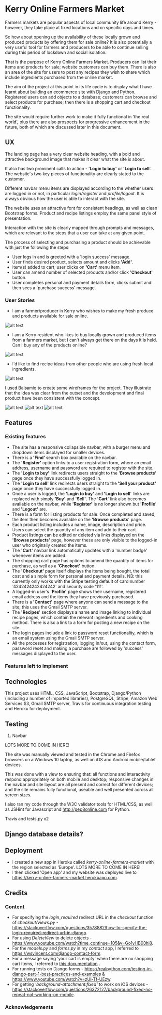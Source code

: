 # Kerry Online Farmers Market

Farmers markets are popular aspects of local community life around Kerry - however, they take place at fixed locations and on specific days and times.

So how about opening up the availability of these locally grown and produced products by offering them for sale online? It is also potentially a very useful tool for farmers and producers to be able to continue selling during this period of lockdown and social isolation.

That is the purpose of Kerry Online Farmers Market. Producers can list their items and products for sale; website customers can buy them. There is also an area of the site for users to post any recipes they wish to share which include ingredients purchased from the online market.

The aim of the project at this point in its life cycle is to display what I have learnt about building an ecommerce site with Django and Python. Registered users can add objects to a database; customers can browse and select products for purchase; then there is a shopping cart and checkout functionality.

The site would require further work to make it fully functional in 'the real world', plus there are also prospects for progressive enhancement in the future, both of which are discussed later in this document.

## UX

The landing page has a very clear website heading, with a bold and attractive background image that makes it clear what the site is about.

It also has two prominent calls to action - **'Login to buy'** or **'Login to sell**'. The website's two key pieces of functionality are clearly stated to the customer.

Different navbar menu items are displayed according to the whether users are logged in or not, in particular *login/register* and *profile/logout*. It is always obvious how the user is able to interact with the site.

The website uses an attractive font for consistent headings, as well as clean Bootstrap forms. Product and recipe listings employ the same panel style of presentation.

Interaction with the site is clearly mapped through prompts and messages, which are relevant to the steps that a user can take at any given point. 

The process of selecting and purchasing a product should be achievable with just the following the steps:
* User logs in and is greeted with a 'login success' message.
* User finds desired product, selects amount and clicks **'Add'**. 
* Item(s) added to cart; user clicks on **'Cart'** menu item.
* User can amend number of selected products and/or click **'Checkout'** button.
* User completes personal and payment details form, clicks submit and then sees a 'purchase success' message.

### User Stories

* I am a farmer/producer in Kerry who wishes to make my fresh produce and products available for sale online.

![alt text](https://i.imgur.com/3aKnszE.jpg "Kerry Online Farmers Market screenshot")
* I am a Kerry resident who likes to buy locally grown and produced items from a farmers market, but I can't always get there on the days it is held. Can I buy any of the products online?

![alt text](https://i.imgur.com/6osrbTD.jpg "Kerry Online Farmers Market screenshot")
* I'd like to find recipe ideas from other people who are using fresh local ingredients.

![alt text](https://i.imgur.com/R1JfR33.jpg "Kerry Online Farmers Market screenshot")

I used Balsamiq to create some wireframes for the project. They illustrate that the idea was clear from the outset and the development and final product have been consistent with the concept. 

![alt text](https://i.imgur.com/eCov7t5.jpg "Kerry Online Farmers Market wireframe")
![alt text](https://i.imgur.com/gy4vgmn.jpg "Kerry Online Farmers Market wireframe")
![alt text](https://i.imgur.com/RChkHvP.jpg "Kerry Online Farmers Market wireframe")

## Features

### Existing features

* The site has a responsive collapsible navbar, with a burger menu and dropdown items displayed for smaller devices.
* There is a **'Find'** search box available on the navbar.
* The **'Register'** option links to a user registration form, where an email address, username and password are required to register with the site.
* The **'Login to buy'** link redirects users straight to the **'Browse products'** page once they have successfully logged in.
* The **'Login to sell'** link redirects users straight to the **'Sell your product'** page once they have successfully logged in.
* Once a user is logged, the **'Login to buy'** and **'Login to sell'** links are replaced with simply **'Buy'** and **'Sell'**. The **'Cart'** link also becomes available on the navbar, while **'Register'** is no longer shown but **'Profile'** and **'Logout'** are.
* There is a form for listing products for sale. Once completed and saved, the item then becomes available on the **'Browse products'** page.
* Each product listing includes a name, image, description and price. Users can select the quantity of any item and add to their cart.
* Product listings can be edited or deleted via links displayed on the **'Browse products'** page, however these are only visible to the logged-in user who originally created the items.
* The **'Cart'** navbar link automatically updates with a 'number badge' whenever items are added.
* The shopping cart page has options to amend the quantity of items for purchase, as well as a **'Checkout'** button.
* The **'Checkout'** page itself displays the items being bought, the total cost and a simple form for personal and payment details. NB: this currently only works with the Stripe testing default of card number '4242424242424242' and security code '111'.
* A logged-in user's **'Profile'** page shows their username, registered email address and the items they have previously purchased.
* There is a **'Contact'** page where anyone can send a message to the site; this uses the Gmail SMTP server.
* The **'Recipes'** section displays a name and image linking to individual recipe pages, which contain the relevant ingredients and cooking method. There is also a link to a form for posting a new recipe on the site.
* The login pages include a link to password reset functionality, which is an email system using the Gmail SMTP server.
* All the processes for registration, logging in/out, using the contact form, password reset and making a purchase are followed by 'success' messages displayed to the user.

### Features left to implement

## Technologies

This project uses HTML, CSS, JavaScript, Bootstrap, Django/Python (including a number of imported libraries), PostgreSQL, Stripe, Amazon Web Services S3, Gmail SMTP server, Travis for continuous integration testing and Heroku for deployment.

## Testing

1. Navbar

LOTS MORE TO COME IN HERE!

The site was manually viewed and tested in the Chrome and Firefox browsers on a Windows 10 laptop, as well on iOS and Android mobile/tablet devices.

This was done with a view to ensuring that: all functions and interactivity respond appropriately on both mobile and desktop; responsive changes in the navbar and site layout are all present and correct for different devices; and the site remains fully functional, useable and well presented across all screen sizes.

I also ran my code through the W3C validator tools for HTML/CSS, as well as JSHint for Javascript and http://pep8online.com for Python.

Travis and tests.py x2

## Django database details?

## Deployment

* I created a new app in Heroku called *kerry-online-farmers-market* with the region selected as 'Europe'.
LOTS MORE TO COME IN HERE!
* I then clicked 'Open app' and my website was deployed live to https://kerry-online-farmers-market.herokuapp.com.

## Credits

### Content

* For specifying the *login_required* redirect URL in the *checkout* function of *checkout/views.py* - https://stackoverflow.com/questions/3578882/how-to-specify-the-login-required-redirect-url-in-django.
* For using *DeleteView* to delete objects - https://www.youtube.com/watch?time_continue=105&v=Go1yHB00hl8.
* For the *models.py* and *forms.py* in my *contact* app, I referred to https://wsvincent.com/django-contact-form.
* For a message saying 'your cart is empty' when there are no shopping cart items, I referred to [this documentation](https://books.google.ie/books?id=LwO1GzMN_QsC&pg=PA96&lpg=PA96&dq=django+shopping+cart+no+checkout+if+empty&source=bl&ots=_ocGe9GF6C&sig=ACfU3U1fXQ2O_oiZyvsDp246YqZJjkt8fQ&hl=en&sa=X&ved=2ahUKEwiKkcTgrtPoAhXCUBUIHeChDp8Q6AEwA3oECAwQKg#v=onepage&q=django%20shopping%20cart%20no%20checkout%20if%20empty&f=false) .
* For running tests on Django forms - https://realpython.com/testing-in-django-part-1-best-practices-and-examples & https://www.youtube.com/watch?v=zUl-Tf-UEzw.
* For getting *'background-attachment:fixed'* to work on iOS devices - https://stackoverflow.com/questions/26372127/background-fixed-no-repeat-not-working-on-mobile.

### Acknowledgements